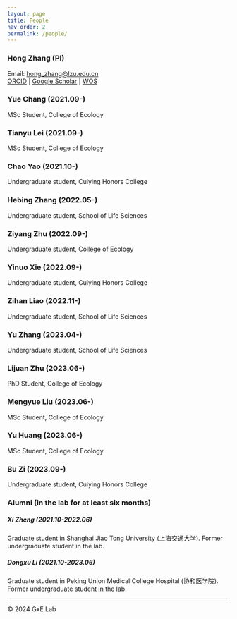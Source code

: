 ```yaml
---
layout: page
title: People
nav_order: 2
permalink: /people/
---
```


### Hong Zhang (PI)

Email: hong_zhang@lzu.edu.cn <br/>
[ORCID](https://orcid.org/0000-0002-4064-9432) | [Google Scholar](https://scholar.google.com/citations?hl=en&user=dxVoC_kAAAAJ&view_op=list_works&sortby=pubdate) | [WOS](https://www.webofscience.com/wos/author/record/HZJ-4223-2023)


### Yue Chang (2021.09-)

MSc Student, College of Ecology


### Tianyu Lei (2021.09-)

MSc Student, College of Ecology


### Chao Yao (2021.10-)

Undergraduate student, Cuiying Honors College


### Hebing Zhang (2022.05-)

Undergraduate student, School of Life Sciences


### Ziyang Zhu (2022.09-)

Undergraduate student, College of Ecology


### Yinuo Xie (2022.09-)

Undergraduate student, Cuiying Honors College


### Zihan Liao (2022.11-)

Undergraduate student, School of Life Sciences


### Yu Zhang (2023.04-)

Undergraduate student, School of Life Sciences


### Lijuan Zhu (2023.06-)

PhD Student, College of Ecology


### Mengyue Liu (2023.06-)

MSc Student, College of Ecology


### Yu Huang (2023.06-)

MSc Student, College of Ecology


### Bu Zi (2023.09-)

Undergraduate student, Cuiying Honors College


### Alumni (in the lab for at least six months)

##### Xi Zheng (2021.10-2022.06)

Graduate student in Shanghai Jiao Tong University (上海交通大学). Former undergraduate student in the lab.

##### Dongxu Li (2021.10-2023.06)

Graduate student in Peking Union Medical College Hospital (协和医学院). Former undergraduate student in the lab.


-----

© 2024 GxE Lab
